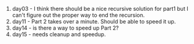 1. day03 - I think there should be a nice recursive solution for part1 but I can't figure out the proper way to end the recursion.
1. day11 - Part 2 takes over a minute.  Should be able to speed it up.
1. day14 - is there a way to speed up Part 2?
1. day15 - needs cleanup and speedup.
